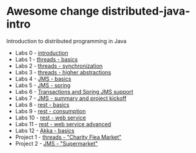 Awesome change
distributed-java-intro
======================

Introduction to distributed programming in Java

- Labs 0 - [introduction](0-introduction/README.md)
- Labs 1 - [threads - basics](1-threads-basics/README.md)
- Labs 2 - [threads - synchronization](2-threads-synchronization/README.md)
- Labs 3 - [threads - higher abstractions](3-threads-higher-abstractions/README.md)
- Labs 4 - [JMS - basics ](4-JMS-basics/README.md)
- Labs 5 - [JMS - spring ](5-spring-jms/README.md)
- Labs 6 - [Transactions and Spring JMS support](6-tx-spring-jms/README.md)
- Labs 7 - [JMS - summary and project kickoff](7-JMS-summary-and-project-kickoff/README.md)
- Labs 8 - [rest - basics](8-rest-basics/README.md)
- Labs 9 - [rest - consumption](9-rest-consumption/README.md)
- Labs 10 - [rest - web service](https://github.com/bsodzik/distributed-java-intro/blob/master/10-rest-web-service/README.md)
- Labs 11 - [rest - web service advanced](https://github.com/bsodzik/distributed-java-intro/blob/master/11-rest-web-service-advanced/README.md)
- Labs 12 - [Akka - basics](https://github.com/bsodzik/distributed-java-intro/blob/master/12-akka-basics/README.md)
- Project 1 - [threads - "Charity Flea Market"](projects/1-threads/README.md)
- Project 2 - [JMS - "Supermarket"](7-JMS-summary-and-project-kickoff/README.md)

